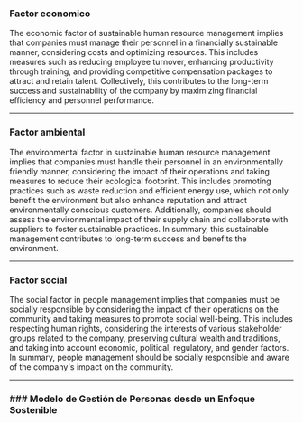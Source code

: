 ### Factor economico

The economic factor of sustainable human resource management implies that companies must manage their personnel in a financially sustainable manner, considering costs and optimizing resources. This includes measures such as reducing employee turnover, enhancing productivity through training, and providing competitive compensation packages to attract and retain talent. Collectively, this contributes to the long-term success and sustainability of the company by maximizing financial efficiency and personnel performance.

_______________________________

### Factor ambiental

The environmental factor in sustainable human resource management implies that companies must handle their personnel in an environmentally friendly manner, considering the impact of their operations and taking measures to reduce their ecological footprint. This includes promoting practices such as waste reduction and efficient energy use, which not only benefit the environment but also enhance reputation and attract environmentally conscious customers. Additionally, companies should assess the environmental impact of their supply chain and collaborate with suppliers to foster sustainable practices. In summary, this sustainable management contributes to long-term success and benefits the environment.

_______________________________

### Factor social

The social factor in people management implies that companies must be socially responsible by considering the impact of their operations on the community and taking measures to promote social well-being. This includes respecting human rights, considering the interests of various stakeholder groups related to the company, preserving cultural wealth and traditions, and taking into account economic, political, regulatory, and gender factors. In summary, people management should be socially responsible and aware of the company's impact on the community.

_______________________________

### ### Modelo de Gestión de Personas desde un Enfoque Sostenible
